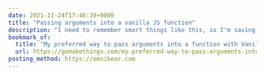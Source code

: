 ```yaml
---
date: 2021-11-24T17:46:39+0000
title: "Passing arguments into a vanilla JS function"
description: "I need to remember smart things like this, so I'm saving it for future me, who won't have an excuse not to have remembered."
bookmark_of:
  title: "My preferred way to pass arguments into a function with Vanilla JavaScript"
  url: https://gomakethings.com/my-preferred-way-to-pass-arguments-into-a-function-with-vanilla-javascript/
posting_method: https://omnibear.com
---
```

